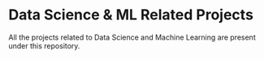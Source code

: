 # Data Science & ML Related Projects
All the projects related to Data Science and Machine Learning are present under this repository.
